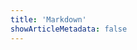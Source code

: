 ```yaml
---
title: 'Markdown'
showArticleMetadata: false
---
```


<ClientOnly><Redirect route="/cheat"/></ClientOnly>
